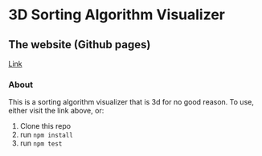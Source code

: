 # 3D Sorting Algorithm Visualizer

## The website (Github pages)
[Link](https://guanglinwei.github.io/3D-Sorting-Visualizer/)

### About
This is a sorting algorithm visualizer that is 3d for no good reason.
To use, either visit the link above, or:
1. Clone this repo
1. run `npm install`
1. run `npm test`
